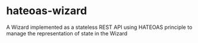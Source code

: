 # hateoas-wizard
A Wizard implemented as a stateless REST API using HATEOAS principle to manage the representation of state in the Wizard
